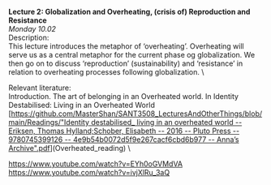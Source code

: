 **Lecture 2: Globalization and Overheating, (crisis of) Reproduction and Resistance** \
*Monday 10.02* \
Description: \
This lecture introduces the metaphor of ‘overheating’. Overheating will serve us as a central metaphor for the current phase og globalization. We then go on to discuss ‘reproduction’ (sustainability) and ‘resistance’ in relation to overheating processes following globalization.
\


Relevant literature:
\
Introduction. The art of belonging in an Overheated world. In Identity Destabilised: Living in an Overheated World [[https://github.com/MasterShan/SANT3508_LecturesAndOtherThings/blob/main/Readings/"Identity destabilised_ living in an overheated world -- Eriksen, Thomas Hylland;Schober, Elisabeth -- 2016 -- Pluto Press -- 9780745399126 -- 4e9b54b0072d5f9e267cacf6cbd6b977 -- Anna’s Archive".pdf](https://github.com/MasterShan/SANT3508_LecturesAndOtherThings/blob/main/Readings/%22Identity%20destabilised_%20living%20in%20an%20overheated%20world%20--%20Eriksen%2C%20Thomas%20Hylland%3BSchober%2C%20Elisabeth%20--%202016%20--%20Pluto%20Press%20--%209780745399126%20--%204e9b54b0072d5f9e267cacf6cbd6b977%20--%20Anna%E2%80%99s%20Archive%22.pdf)](Overheated_reading)
\


https://www.youtube.com/watch?v=EYh0oGVMdVA \
https://www.youtube.com/watch?v=ivjXlRu_3aQ 

